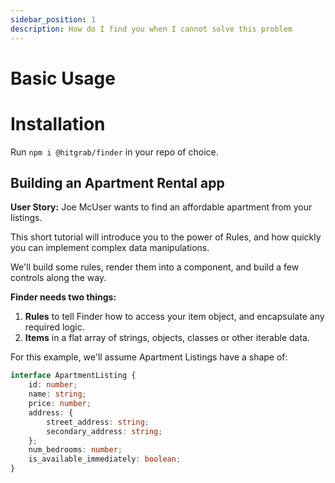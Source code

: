 ```yaml
---
sidebar_position: 1
description: How do I find you when I cannot solve this problem
---
```


# Basic Usage

# Installation

Run `npm i @hitgrab/finder` in your repo of choice.

## Building an Apartment Rental app

**User Story:** Joe McUser wants to find an affordable apartment from your listings.

This short tutorial will introduce you to the power of Rules, and how quickly you can implement complex data manipulations.

We'll build some rules, render them into a component, and build a few controls along the way.

**Finder needs two things:**

1. **Rules** to tell Finder how to access your item object, and encapsulate any required logic.
2. **Items** in a flat array of strings, objects, classes or other iterable data.

For this example, we'll assume Apartment Listings have a shape of:

```ts
interface ApartmentListing {
    id: number;
    name: string;
    price: number;
    address: {
        street_address: string;
        secondary_address: string;
    };
    num_bedrooms: number;
    is_available_immediately: boolean;
}
```
